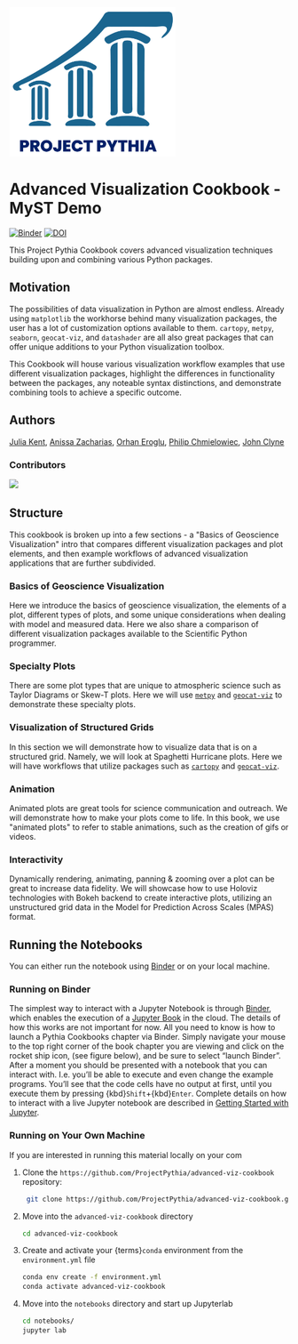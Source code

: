<img src="thumbnail.png" alt="thumbnail" width="300"/>

# Advanced Visualization Cookbook - MyST Demo

[![Binder](https://binder.projectpythia.org/badge_logo.svg)](https://binder.projectpythia.org/v2/gh/ProjectPythia/advanced-viz-cookbook.git/main?labpath=notebooks)
[![DOI](https://zenodo.org/badge/671205314.svg)](https://zenodo.org/badge/latestdoi/671205314)

This Project Pythia Cookbook covers advanced visualization techniques building upon and combining various Python packages.

## Motivation

The possibilities of data visualization in Python are almost endless. Already using `matplotlib` the workhorse behind many visualization packages, the user has a lot of customization options available to them. `cartopy`, `metpy`, `seaborn`, `geocat-viz`, and `datashader` are all also great packages that can offer unique additions to your Python visualization toolbox.

This Cookbook will house various visualization workflow examples that use different visualization packages, highlight the differences in functionality between the packages, any noteable syntax distinctions, and demonstrate combining tools to achieve a specific outcome.

## Authors

[Julia Kent](@jukent), [Anissa Zacharias](@anissa111), [Orhan Eroglu](@erogluorhan), [Philip Chmielowiec](@philipc2), [John Clyne](@clyne)

### Contributors

<a href="https://github.com/ProjectPythia/advanced-viz-cookbook/graphs/contributors">
  <img src="https://contrib.rocks/image?repo=ProjectPythia/advanced-viz-cookbook" />
</a>

## Structure

This cookbook is broken up into a few sections - a "Basics of Geoscience Visualization" intro that compares different visualization packages and plot elements, and then example workflows of advanced visualization applications that are further subdivided.

### Basics of Geoscience Visualization

Here we introduce the basics of geoscience visualization, the elements of a plot, different types of plots, and some unique considerations when dealing with model and measured data. Here we also share a comparison of different visualization packages available to the Scientific Python programmer.

### Specialty Plots

There are some plot types that are unique to atmospheric science such as Taylor Diagrams or Skew-T plots. Here we will use [`metpy`](https://unidata.github.io/MetPy/latest/index.html) and [`geocat-viz`](https://geocat-viz.readthedocs.io/en/latest/) to demonstrate these specialty plots.

### Visualization of Structured Grids

In this section we will demonstrate how to visualize data that is on a structured grid. Namely, we will look at Spaghetti Hurricane plots. Here we will have workflows that utilize packages such as [`cartopy`](https://scitools.org.uk/cartopy/docs/latest/) and [`geocat-viz`](https://geocat-viz.readthedocs.io/en/latest/).

### Animation

Animated plots are great tools for science communication and outreach. We will demonstrate how to make your plots come to life. In this book, we use "animated plots" to refer to stable animations, such as the creation of gifs or videos.

### Interactivity

Dynamically rendering, animating, panning & zooming over a plot can be great to increase data fidelity. We will showcase how to use Holoviz technologies with Bokeh backend to create interactive plots, utilizing an unstructured grid data in the Model for Prediction Across Scales (MPAS) format.

## Running the Notebooks

You can either run the notebook using [Binder](https://binder.projectpythia.org/) or on your local machine.

### Running on Binder

The simplest way to interact with a Jupyter Notebook is through
[Binder](https://binder.projectpythia.org/), which enables the execution of a
[Jupyter Book](https://jupyterbook.org) in the cloud. The details of how this works are not
important for now. All you need to know is how to launch a Pythia
Cookbooks chapter via Binder. Simply navigate your mouse to
the top right corner of the book chapter you are viewing and click
on the rocket ship icon, (see figure below), and be sure to select
“launch Binder”. After a moment you should be presented with a
notebook that you can interact with. I.e. you’ll be able to execute
and even change the example programs. You’ll see that the code cells
have no output at first, until you execute them by pressing
{kbd}`Shift`\+{kbd}`Enter`. Complete details on how to interact with
a live Jupyter notebook are described in [Getting Started with
Jupyter](https://foundations.projectpythia.org/foundations/getting-started-jupyter.html).

### Running on Your Own Machine

If you are interested in running this material locally on your com

1. Clone the `https://github.com/ProjectPythia/advanced-viz-cookbook` repository:

   ```bash
    git clone https://github.com/ProjectPythia/advanced-viz-cookbook.git
   ```

1. Move into the `advanced-viz-cookbook` directory
   ```bash
   cd advanced-viz-cookbook
   ```
1. Create and activate your {terms}`conda` environment from the `environment.yml` file
   ```bash
   conda env create -f environment.yml
   conda activate advanced-viz-cookbook
   ```
1. Move into the `notebooks` directory and start up Jupyterlab
   ```bash
   cd notebooks/
   jupyter lab
   ```
